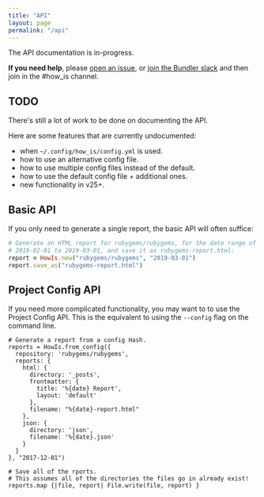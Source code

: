 ```yaml
---
title: "API"
layout: page
permalink: "/api"
---
```


The API documentation is in-progress.

**If you need help**, please
[open an issue](https://github.com/how-is/how_is), or [join the Bundler
slack](https://slack.bundler.io) and then join in the #how\_is channel.

## TODO

There's still a lot of work to be done on documenting the API.

Here are some features that are currently undocumented:

- when `~/.config/how_is/config.yml` is used.
- how to use an alternative config file.
- how to use multiple config files instead of the default.
- how to use the default config file + additional ones.
- new functionality in v25+.

## Basic API

If you only need to generate a single report, the basic API will often
suffice:

```ruby
# Generate an HTML report for rubygems/rubygems, for the date range of
# 2019-02-01 to 2019-03-01, and save it as rubygems-report.html:
report = HowIs.new("rubygems/rubygems", "2019-03-01")
report.save_as("rubygems-report.html")
```

## Project Config API

If you need more complicated functionality, you may want to to use the
Project Config API. This is the equivalent to using the `--config` flag on
the command line.

```
# Generate a report from a config Hash.
reports = HowIs.from_config({
  repository: 'rubygems/rubygems',
  reports: {
    html: {
      directory: '_posts',
      frontmatter: {
        title: '%{date} Report',
        layout: 'default'
      },
      filename: "%{date}-report.html"
    },
    json: {
      directory: 'json',
      filename: '%{date}.json'
    }
  }
}, "2017-12-01")

# Save all of the rports.
# This assumes all of the directories the files go in already exist!
reports.map {|file, report| File.write(file, report) }
```
